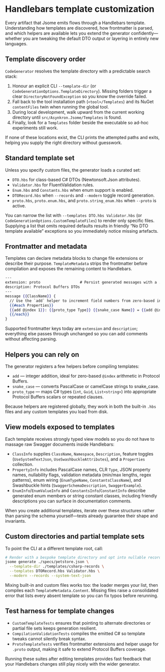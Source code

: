 # Handlebars template customization

Every artifact that Jsome emits flows through a Handlebars template. Understanding how templates are discovered, how frontmatter is parsed, and which helpers are available lets you extend the generator confidently—whether you are tweaking the default DTO output or layering in entirely new languages.

## Template discovery order

`CodeGenerator` resolves the template directory with a predictable search stack:

1. Honour an explicit CLI `--template-dir` (or `CodeGenerationOptions.TemplateDirectory`). Missing folders trigger a clear `DirectoryNotFoundException` so you know the override failed.
2. Fall back to the tool installation path (`<tool>/Templates`) and its NuGet `contentFiles` twin when running the global tool.
3. During local development, walk upward from the current working directory until `src/Asynkron.Jsome/Templates` is found.
4. Finally, look for a `Templates` folder beside the executable so ad-hoc experiments still work.

If none of these locations exist, the CLI prints the attempted paths and exits, helping you supply the right directory without guesswork.

## Standard template set

Unless you specify custom files, the generator loads a curated set:

- `DTO.hbs` for class-based C# DTOs (Newtonsoft.Json attributes).
- `Validator.hbs` for FluentValidation rules.
- `Enum.hbs` and `Constants.hbs` when enum support is enabled.
- `DTORecord.hbs` when `--records` and `--modern` toggle record generation.
- `proto.hbs`, `proto.enum.hbs`, and `proto.string_enum.hbs` when `--proto` is active.

You can narrow the list with `--templates DTO.hbs Validator.hbs` (or `CodeGenerationOptions.CustomTemplateFiles`) to render only specific files. Supplying a list that omits required defaults results in friendly “No DTO template available” exceptions so you immediately notice missing artefacts.

## Frontmatter and metadata

Templates can declare metadata blocks to change file extensions or describe their purpose. `TemplateMetadata` strips the frontmatter before compilation and exposes the remaining content to Handlebars.

```hbs title="proto.hbs"
---
extension: proto                  # Persist generated messages with a .proto extension
description: Protocol Buffers DTOs
---
message {{ClassName}} {
  // Use the `add` helper to increment field numbers from zero-based indexes
  {{#each Properties}}
  {{add @index 1}}: {{proto_type Type}} {{snake_case Name}} = {{add @index 1}};
  {{/each}}
}
```

Supported frontmatter keys today are `extension` and `description`; everything else passes through unchanged so you can add comments without affecting parsing.

## Helpers you can rely on

The generator registers a few helpers before compiling templates:

- `add` — integer addition, ideal for zero-based `@index` arithmetic in Protocol Buffers.
- `snake_case` — converts PascalCase or camelCase strings to snake_case.
- `proto_type` — maps C# types (`int`, `Guid`, `List<string>`) into appropriate Protocol Buffers scalars or repeated clauses.

Because helpers are registered globally, they work in both the built-in `.hbs` files and any custom templates you load from disk.

## View models exposed to templates

Each template receives strongly typed view models so you do not have to massage raw Swagger documents inside Handlebars:

- `ClassInfo` supplies `ClassName`, `Namespace`, `Description`, feature toggles (`UseSystemTextJson`, `UseSwashbuckleAttributes`), and a `Properties` collection.
- `PropertyInfo` includes PascalCase names, CLR `Type`, JSON property names, nullability flags, validation metadata (min/max lengths, regex patterns), enum wiring (`EnumTypeName`, `ConstantsClassName`), and Swashbuckle hints (`SwaggerSchemaDescription`, `SwaggerExample`).
- `EnumInfo`/`EnumValueInfo` and `ConstantsInfo`/`ConstantInfo` describe generated enum members or string constant classes, including friendly descriptions you can surface in documentation comments.

When you create additional templates, iterate over these structures rather than parsing the schema yourself—tests already guarantee their shape and invariants.

## Custom directories and partial template sets

To point the CLI at a different template root, call:

```bash
# Render with a bespoke template directory and opt into nullable records
jsome generate ./specs/petstore.json \
  --template-dir ./templates/csharp-records \
  --templates DTORecord.hbs Validator.hbs \
  --modern --records --system-text-json
```

Mixing built-in and custom files works too: the loader merges your list, then compiles each `TemplateMetadata.Content`. Missing files raise a consolidated error that lists every absent template so you can fix typos before rerunning.

## Test harness for template changes

- `CustomTemplateTests` ensures that pointing to alternate directories or partial file sets keeps generation resilient.
- `CompilationValidationTests` compiles the emitted C# so template tweaks cannot silently break syntax.
- `ProtoTemplateTests` verifies frontmatter extensions and helper usage for `.proto` output, making it safe to extend Protocol Buffers coverage.

Running these suites after editing templates provides fast feedback that your Handlebars changes still play nicely with the wider generator.
